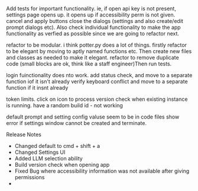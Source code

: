 

Add tests for important functionality. ie, if open api key is not present, settings page opens up. it opens up if accessibility perm is not given. cancel and apply buttons close the dialogs (settings and also create/edit prompt dialogs etc). Also check individual functionality to make the app functionality as verfied as possible since we are going to refactor next. 



refactor to be modular. i think potter.py does a lot of things. firstly refactor to be elegant by moving to aptly named functions etc. Then create new files and classes as needed to make it elegant. refactor to remove duplicate code (small blocks are ok, think like a staff engineer)Then run tests. 

login fuinctionality does nto work. add status check, and move to a separate function iof it isn't already
verify keyboard conflict and move to a separate function if it insnt already

token limits. 
click on icon to process
version check when existing instance is running. have a random build id - not working

default prompt and setting config valuse seem to be in code files
show error if settings window cannot be created and terminate. 



Release Notes
* Changed default to cmd + shift + a
* Changed Settings UI
* Added LLM selection ability
* Build version check when opening app
* Fixed Bug  where accessibility information was not available after giving permissions
* 
